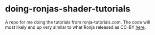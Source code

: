 # doing-ronjas-shader-tutorials


A repo for me doing the tutorials from ronja-tutorials.com. The code will most likely end up very similar to what Ronja released as CC-BY [here](github.com/ronja-tutorials/ShaderTutorials). 
